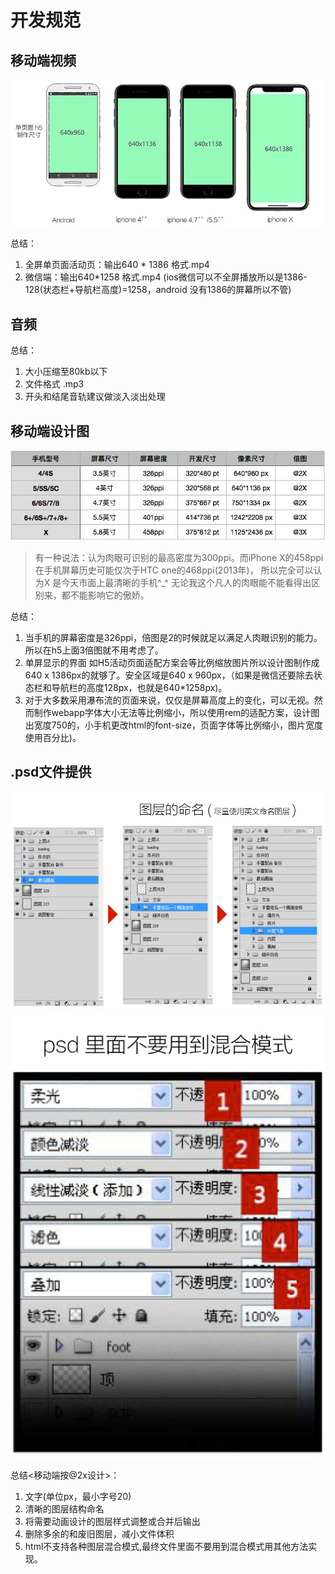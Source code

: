 
# 开发规范

## 移动端视频
![视频尺寸](./images/dev-pixel2.jpg)


总结：
1. 全屏单页面活动页：输出640 * 1386  格式.mp4
2. 微信端：输出640*1258  格式.mp4
(ios微信可以不全屏播放所以是1386-128(状态栏+导航栏高度)=1258，android
没有1386的屏幕所以不管)

## 音频

总结：
1. 大小压缩至80kb以下
2. 文件格式 .mp3
3. 开头和结尾音轨建议做淡入淡出处理

## 移动端设计图
![手机尺寸](./images/dev-pixel1.jpg)

> 有一种说法：认为肉眼可识别的最高密度为300ppi。而iPhone X的458ppi在手机屏幕历史可能仅次于HTC one的468ppi(2013年)， 所以完全可以认为X 是今天市面上最清晰的手机^_^ 无论我这个凡人的肉眼能不能看得出区别来，都不能影响它的傲娇。

总结：
1. 当手机的屏幕密度是326ppi，倍图是2的时候就足以满足人肉眼识别的能力。所以在h5上面3倍图就不用考虑了。
2. 单屏显示的界面 如H5活动页面适配方案会等比例缩放图片所以设计图制作成640 x 1386px的就够了。安全区域是640 x 960px，（如果是微信还要除去状态栏和导航栏的高度128px，也就是640*1258px)。
3. 对于大多数采用瀑布流的页面来说，仅仅是屏幕高度上的变化，可以无视。然而制作webapp字体大小无法等比例缩小，所以使用rem的适配方案，设计图出宽度750的，小手机更改html的font-size，页面字体等比例缩小，图片宽度使用百分比)。


## .psd文件提供
![图层规范](./images/dev-pixel3.jpg)
![禁止出现混合模式](./images/dev-pixel4.jpg)

总结<移动端按@2x设计>：
1. 文字(单位px，最小字号20)
2. 清晰的图层结构命名
3. 将需要动画设计的图层样式调整或合并后输出
4. 删除多余的和废旧图层，减小文件体积
5. html不支持各种图层混合模式,最终文件里面不要用到混合模式用其他方法实现。
